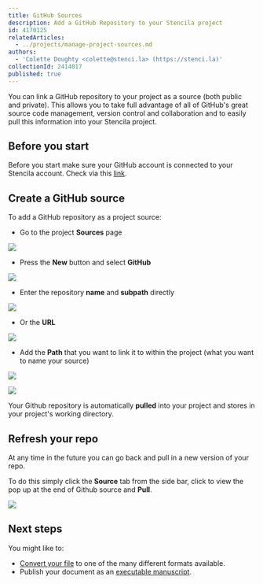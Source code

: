 ```yaml
---
title: GitHub Sources
description: Add a GitHub Repository to your Stencila project
id: 4170125
relatedArticles:
  - ../projects/manage-project-sources.md
authors:
  - 'Colette Doughty <colette@stenci.la> (https://stenci.la)'
collectionId: 2414017
published: true
---
```


You can link a GitHub repository to your project as a source (both public and private). This allows you to take full advantage of all of GitHub's great source code management, version control and collaboration and to easily pull this information into your Stencila project.

## Before you start

Before you start make sure your GitHub account is connected to your Stencila account. Check via this [link](https://hub.stenci.la/me/social/connections/).

## Create a GitHub source

To add a GitHub repository as a project source:

- Go to the project **Sources** page

![](http://stencila.github.io/hub/manager/snaps/project-sources-menu-item.png)

- Press the **New** button and select **GitHub**

![](http://stencila.github.io/hub/manager/snaps/project-sources-new-button.png)

- Enter the repository **name** and **subpath** directly

![](http://stencila.github.io/hub/manager/snaps/project-sources-new-github-repo.png)

- Or the **URL**

![](http://stencila.github.io/hub/manager/snaps/project-sources-new-github-url.png)

- Add the **Path** that you want to link it to within the project (what you want to name your source)

![](http://stencila.github.io/hub/manager/snaps/project-sources-new-path-field.png)

![](http://stencila.github.io/hub/manager/snaps/project-sources-new-create-button.png)

Your Github repository is automatically **pulled** into your project and stores in your project's working directory.

## Refresh your repo

At any time in the future you can go back and pull in a new version of your repo.

To do this simply click the **Source** tab from the side bar, click to view the pop up at the end of Github source and **Pull**.

![](https://i.imgur.com/wAxR8T8.png)

## Next steps

You might like to:

- [Convert your file](../projects/manage-project-sources.md) to one of the many different formats available.
- Publish your document as an [executable manuscript](../projects/publish-a-project.md).
